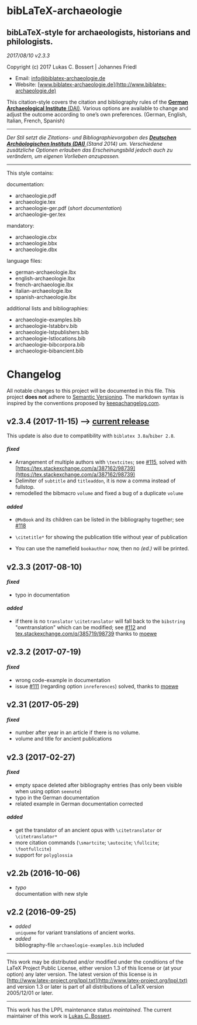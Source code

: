bibLaTeX-__archaeologie__    
======= 



bibLaTeX-style for archaeologists, historians and philologists.
---
_2017/08/10 v2.3.3_


Copyright (c) 2017 Lukas C. Bossert | Johannes Friedl

* Email: [info@biblatex-archaeologie.de](mailto:info@biblatex-archaeologie.de)
* Website: [www.biblatex-archaeologie.de](http://www.biblatex-archaeologie.de)

This citation-style covers the citation and bibliography rules of 
the [__German Archaeological Institute__ (DAI)](http://www.dainst.org/dai/meldungen). 
Various options are available to change and adjust 
the outcome according to one’s own preferences.
(German, English, Italian, French, Spanish)

---
*Der Stil setzt die Zitations- und Bibliographievorgaben 
des [__Deutschen Archäologischen Instituts (DAI)__ ](http://www.dainst.org/dai/meldungen) (Stand 2014) um. 
Verschiedene zusätzliche Optionen erlauben das Erscheinungsbild 
jedoch auch zu verändern, um eigenen Vorlieben anzupassen.*

---

This style contains:

documentation:

- archaeologie.pdf
- archaeologie.tex
- archaeologie-ger.pdf (*short documentation*)
- archaeologie-ger.tex

mandatory:

* archaeologie.cbx
* archaeologie.bbx
* archaeologie.dbx

language files:

- german-archaeologie.lbx
- english-archaeologie.lbx
- french-archaeologie.lbx
- italian-archaeologie.lbx
- spanish-archaeologie.lbx

additional lists and bibliographies:

- archaeologie-examples.bib
- archaeologie-lstabbrv.bib
- archaeologie-lstpublishers.bib
- archaeologie-lstlocations.bib
- archaeologie-bibcorpora.bib
- archaeologie-bibancient.bib


# Changelog

All notable changes to this project will be documented in this file.
This project **does not** adhere to [Semantic Versioning](http://semver.org/).
The markdown syntax is inspired by the conventions proposed by [keepachangelog.com](http://keepachangelog.com/).

## v2.3.4 (2017-11-15) --> [current release]
This update is also due to compatibility with `biblatex 3.8a`/`biber 2.8`.

#### *fixed*
* Arrangement of multiple authors with `\textcites`; see
[#115](https://github.com/LukasCBossert/biblatex-archaeologie/issues/115), solved with [https://tex.stackexchange.com/a/387162/98739](https://tex.stackexchange.com/a/387162/98739)
* Delimiter of `subtitle` and `titleaddon`, it is now a comma instead of fullstop.
* remodelled the bibmacro `volume` and fixed a bug of a duplicate `volume`

#### *added*
* `@MvBook` and its children can be listed in the bibliography together; see [#118](https://github.com/LukasCBossert/biblatex-archaeologie/issues/118)

* `\citetitle*` for showing the publication title without year of publication

* You can use the namefield `bookauthor` now, then no *(ed.)* will be printed.


## v2.3.3 (2017-08-10) 

#### *fixed*
* typo in documentation

#### *added* 
* if there is no `translator` `\citetranslator` will fall back to the `bibstring` "owntranslation" which can be modified; see [#112](https://github.com/LukasCBossert/biblatex-archaeologie/issues/112) and [tex.stackexchange.com/q/385719/98739](https://tex.stackexchange.com/q/385719/98739) thanks to [moewe](https://tex.stackexchange.com/users/35864/moewe)

## v2.3.2 (2017-07-19)

#### *fixed*
* wrong code-example in documentation
* issue [#111](https://github.com/LukasCBossert/biblatex-archaeologie/issues/111) (regarding option `inreferences`) solved, thanks to [moewe](https://tex.stackexchange.com/users/35864/moewe)

## v2.31 (2017-05-29) 

#### *fixed*
* number after year in an article if there is no volume.
* volume and title for ancient publications

## v2.3 (2017-02-27)
#### *fixed*
* empty space deleted after bibliography entries (has only been visible when using option `seenote`)
* typo in the German documentation
* related example in German documentation corrected

#### *added* 
* get the translator of an ancient opus with `\citetranslator` or `\citetranslator*`
* more citation commands (`\smartcite`; `\autocite`; `\fullcite`; `\footfullcite`)
* support for `polyglossia`

## v2.2b (2016-10-06) 
* *typo* <br> documentation with new style

## v2.2 (2016-09-25)
* *added* <br> `uniqueme` for variant translations of ancient works.
* *added* <br> bibliography-file `archaeologie-examples.bib` included


[current release]: http://www.biblatex-archaeologie.de
[unreleased]: http://github.com/LukasCBossert/biblatex-archaeologie


______________________

This work may be distributed and/or modified under the
conditions of the LaTeX Project Public License, either version 1.3
of this license or (at your option) any later version.
The latest version of this license is in [http://www.latex-project.org/lppl.txt](http://www.latex-project.org/lppl.txt) and version 1.3 or later is part of all distributions of LaTeX
version 2005/12/01 or later.

---
This work has the LPPL maintenance status _maintained_.
The current maintainer of this work is [Lukas C. Bossert](https://github.com/LukasCBossert).

